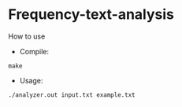 # Frequency-text-analysis
How to use

* Compile: 
```
make
```
* Usage:
```
./analyzer.out input.txt example.txt
```
